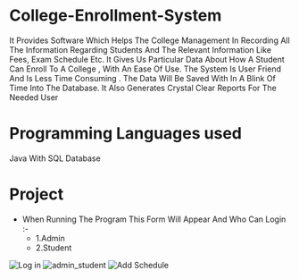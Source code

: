 # College-Enrollment-System
It Provides Software Which Helps The College Management In Recording All The Information Regarding
Students And The Relevant Information Like Fees, Exam Schedule Etc.
It Gives Us Particular Data About How A Student Can Enroll To A College , With An Ease Of Use. The System Is User Friend And Is Less Time Consuming .
The Data Will Be Saved With In A Blink Of Time Into The Database.
It Also Generates Crystal Clear Reports For The Needed User

# Programming Languages used
Java With SQL Database

# Project
- When Running The Program This Form Will Appear And Who Can Login :-
  - 1.Admin
  - 2.Student
 
![Log in](https://user-images.githubusercontent.com/52097278/93268529-9afe9580-f7ad-11ea-93c9-6d47caee330d.png)
![admin_student](https://user-images.githubusercontent.com/52097278/93268537-9e921c80-f7ad-11ea-9f66-6a4c12101bfb.png)
![Add Schedule](https://user-images.githubusercontent.com/52097278/93268544-a0f47680-f7ad-11ea-9635-2ef2efdd92e3.png)
